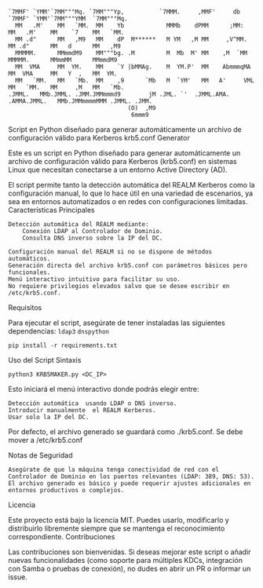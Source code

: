                                                                                      
```                                                                                                           
                                                                                                           
`7MMF' `YMM'`7MM"""Mq. `7MM"""Yp,          `7MMM.     ,MMF'     db     `7MMF' `YMM'`7MM"""YMM  `7MM"""Mq.  
  MM   .M'    MM   `MM.  MM    Yb            MMMb    dPMM      ;MM:      MM   .M'    MM    `7    MM   `MM. 
  MM .d"      MM   ,M9   MM    dP  M******   M YM   ,M MM     ,V^MM.     MM .d"      MM   d      MM   ,M9  
  MMMMM.      MMmmdM9    MM"""bg. .M         M  Mb  M' MM    ,M  `MM     MMMMM.      MMmmMM      MMmmdM9   
  MM  VMA     MM  YM.    MM    `Y |bMMAg.    M  YM.P'  MM    AbmmmqMA    MM  VMA     MM   Y  ,   MM  YM.   
  MM   `MM.   MM   `Mb.  MM    ,9      `Mb   M  `YM'   MM   A'     VML   MM   `MM.   MM     ,M   MM   `Mb. 
.JMML.   MMb.JMML. .JMM.JMMmmmd9        jM .JML. `'  .JMML.AMA.   .AMMA.JMML.   MMb.JMMmmmmMMM .JMML. .JMM.
                                  (O)  ,M9                                                                 
                                   6mmm9                                                                                                                  
```


Script en Python diseñado para generar automáticamente un archivo de configuración válido para Kerberos
krb5.conf Generator 

Este es un script en Python diseñado para generar automáticamente un archivo de configuración válido para Kerberos (krb5.conf) en sistemas Linux que necesitan conectarse a un entorno Active Directory (AD). 

El script permite tanto la detección automática del REALM Kerberos como la configuración manual, lo que lo hace útil en una variedad de escenarios, ya sea en entornos automatizados o en redes con configuraciones limitadas. 
Características Principales 

    Detección automática del REALM mediante:
        Conexión LDAP al Controlador de Dominio.
        Consulta DNS inverso sobre la IP del DC.
         
    Configuración manual del REALM si no se dispone de métodos automáticos.
    Generación directa del archivo krb5.conf con parámetros básicos pero funcionales.
    Menú interactivo intuitivo para facilitar su uso.
    No requiere privilegios elevados salvo que se desee escribir en /etc/krb5.conf.
     

Requisitos 

Para ejecutar el script, asegúrate de tener instaladas las siguientes dependencias: `ldap3` `dnspython`

```
pip install -r requirements.txt
```

Uso del Script 
Sintaxis 

```
python3 KRB5MAKER.py <DC_IP>
```

Esto iniciará el menú interactivo donde podrás elegir entre: 

    Detección automática  usando LDAP o DNS inverso.
    Introducir manualmente  el REALM Kerberos.
    Usar solo la IP del DC.
Por defecto, el archivo generado se guardará como ./krb5.conf. Se debe mover a /etc/krb5.conf

Notas de Seguridad 

    Asegúrate de que la máquina tenga conectividad de red con el Controlador de Dominio en los puertos relevantes (LDAP: 389, DNS: 53).
    El archivo generado es básico y puede requerir ajustes adicionales en entornos productivos o complejos.

Licencia 

Este proyecto está bajo la licencia MIT. Puedes usarlo, modificarlo y distribuirlo libremente siempre que se mantenga el reconocimiento correspondiente. 
Contribuciones 

Las contribuciones son bienvenidas. Si deseas mejorar este script o añadir nuevas funcionalidades (como soporte para múltiples KDCs, integración con Samba o pruebas de conexión), no dudes en abrir un PR o informar un issue. 
